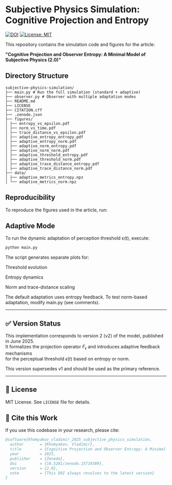 # Subjective Physics Simulation: Cognitive Projection and Entropy

[![DOI](https://zenodo.org/badge/DOI/10.5281/zenodo.15719389.svg)](https://doi.org/10.5281/zenodo.15719389)
[![License: MIT](https://img.shields.io/badge/License-MIT-yellow.svg)](LICENSE)

This repository contains the simulation code and figures for the article:

**"Cognitive Projection and Observer Entropy: A Minimal Model of Subjective Physics (2.0)"**

## Directory Structure

```
subjective-physics-simulation/
├── main.py # Run the full simulation (standard + adaptive)
├── observer.py # Observer with multiple adaptation modes
├── README.md
├── LICENSE
├── CITATION.cff
├── .zenodo.json
├── figures/
│ ├── entropy_vs_epsilon.pdf
│ ├── norm_vs_time.pdf
│ ├── trace_distance_vs_epsilon.pdf
│ ├── adaptive_entropy_entropy.pdf
│ ├── adaptive_entropy_norm.pdf
│ ├── adaptive_norm_entropy.pdf
│ ├── adaptive_norm_norm.pdf
│ ├── adaptive_threshold_entropy.pdf
│ ├── adaptive_threshold_norm.pdf
│ ├── adaptive_trace_distance_entropy.pdf
│ ├── adaptive_trace_distance_norm.pdf
├── data/
│ ├── adaptive_metrics_entropy.npz
│ └── adaptive_metrics_norm.npz
```

## Reproducibility

To reproduce the figures used in the article, run:

## Adaptive Mode

To run the dynamic adaptation of perception threshold ε(t), execute:

```bash
python main.py
```

The script generates separate plots for:

Threshold evolution

Entropy dynamics

Norm and trace-distance scaling

The default adaptation uses entropy feedback. To test norm-based adaptation, modify main.py (see comments).

---

## ✅ Version Status

This implementation corresponds to version 2 (v2) of the model, published in June 2025.  
It formalizes the projection operator $F_\epsilon$ and introduces adaptive feedback mechanisms  
for the perceptual threshold $\epsilon(t)$ based on entropy or norm.

This version supersedes v1 and should be used as the primary reference.

---

## 📄 License

MIT License. See `LICENSE` file for details.

## 📖 Cite this Work

If you use this codebase in your research, please cite:

```bibtex
@software{khomyakov_vladimir_2025_subjective_physics_simulation,
  author       = {Khomyakov, Vladimir},
  title        = {Cognitive Projection and Observer Entropy: A Minimal Model of Subjective Physics},
  year         = 2025,
  publisher    = {Zenodo},
  doi          = {10.5281/zenodo.15719389},
  version      = {2.0},
  note         = {This DOI always resolves to the latest version}
}
```
